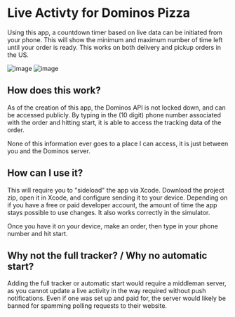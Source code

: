 # Live Activty for Dominos Pizza
 Using this app, a countdown timer based on live data can be initiated from your phone. This will show the minimum and maximum number of time left until your order is ready. This works on both delivery and pickup orders in the US.

 ![image](https://github.com/ztc0611/Live-Dominos-Pizza/assets/28269330/232ae196-e84b-4b70-954b-719102e850e2)
 ![image](https://github.com/ztc0611/Live-Dominos-Pizza/assets/28269330/d646000c-ac51-4562-90ea-b99f7e68137d)

## How does this work?

As of the creation of this app, the Dominos API is not locked down, and can be accessed publicly. By typing in the (10 digit) phone number associated with the order and hitting start, it is able to access the tracking data of the order. 

None of this information ever goes to a place I can access, it is just between you and the Dominos server.

## How can I use it?

This will require you to "sideload" the app via Xcode. Download the project zip, open it in Xcode, and configure sending it to your device. Depending on if you have a free or paid developer account, the amount of time the app stays possible to use changes. It also works correctly in the simulator. 

Once you have it on your device, make an order, then type in your phone number and hit start.

## Why not the full tracker? / Why no automatic start?

Adding the full tracker or automatic start would require a middleman server, as you cannot update a live activity in the way required without push notifications. Even if one was set up and paid for, the server would likely be banned for spamming polling requests to their website.